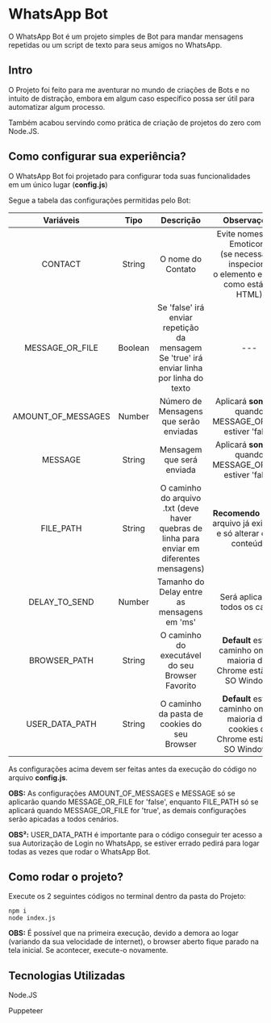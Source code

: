 # WhatsApp Bot

O WhatsApp Bot é um projeto simples de Bot para mandar mensagens repetidas ou um script de texto para seus amigos no WhatsApp.

## Intro

O Projeto foi feito para me aventurar no mundo de criações de Bots e no intuito de distração, embora em algum caso específico possa ser útil para automatizar algum processo.

Também acabou servindo como prática de criação de projetos do zero com Node.JS.

## Como configurar sua experiência?

O WhatsApp Bot foi projetado para configurar toda suas funcionalidades em um único lugar (**config.js**)

Segue a tabela das configurações permitidas pelo Bot:

| Variáveis | Tipo | Descrição | Observações | 
| :---: | :---: | :---: | :---: |
| CONTACT | String | O nome do Contato | Evite nomes com Emoticons<br/>(se necessário, inspecione<br/>o elemento e copie como está no HTML) |
| MESSAGE_OR_FILE | Boolean | Se 'false' irá enviar repetição da mensagem<br/>Se 'true' irá enviar linha por linha do texto | --- | 
| AMOUNT_OF_MESSAGES | Number | Número de Mensagens que serão enviadas | Aplicará **somente** quando MESSAGE_OR_FILE<br/>estiver 'false' |
| MESSAGE | String | Mensagem que será enviada | Aplicará  **somente** quando MESSAGE_OR_FILE<br/>estiver 'false' |
| FILE_PATH | String | O caminho do arquivo .txt (deve haver<br/>quebras de linha para enviar em diferentes mensagens) | **Recomendo** usar o arquivo já existente<br/> e só alterar o seu conteúdo |
| DELAY_TO_SEND | Number | Tamanho do Delay entre as mensagens em 'ms' | Será aplicado a todos os casos |
| BROWSER_PATH | String | O caminho do executável do seu Browser Favorito | **Default** está o caminho onde a maioria dos Chrome estão no SO Windows |
| USER_DATA_PATH | String | O caminho da pasta de cookies do seu Browser | **Default** está o caminho onde a maioria dos cookies de Chrome estão no SO Windows. |


As configurações acima devem ser feitas antes da execução do código no arquivo **config.js**.

**OBS:** As configurações AMOUNT_OF_MESSAGES e MESSAGE só se aplicarão quando MESSAGE_OR_FILE for 'false', enquanto FILE_PATH só se aplicará quando MESSAGE_OR_FILE for 'true', as demais configurações serão apicadas a todos cenários.

**OBS²:** USER_DATA_PATH é importante para o código conseguir ter acesso a sua Autorização de Login no WhatsApp, se estiver errado pedirá para logar todas as vezes que rodar o WhatsApp Bot.

## Como rodar o projeto?

Execute os 2 seguintes códigos no terminal dentro da pasta do Projeto:

```
npm i 
node index.js
```

**OBS:** É possível que na primeira execução, devido a demora ao logar (variando da sua velocidade de internet), o browser aberto fique parado na tela inicial.
Se acontecer, execute-o novamente.

## Tecnologias Utilizadas

Node.JS

Puppeteer

